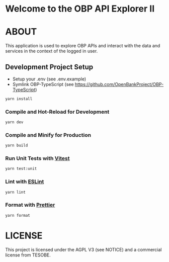 Welcome to the OBP API Explorer II
=================================

# ABOUT

This application is used to explore OBP APIs and interact with the data and services in the context of the logged in user.



## Development Project Setup

  * Setup your .env (see .env.example)
  * Symlink OBP-TypeScript (see https://github.com/OpenBankProject/OBP-TypeScript)

```sh
yarn install
```

### Compile and Hot-Reload for Development

```sh
yarn dev
```

### Compile and Minify for Production

```sh
yarn build
```

### Run Unit Tests with [Vitest](https://vitest.dev/)

```sh
yarn test:unit
```

### Lint with [ESLint](https://eslint.org/)

```sh
yarn lint
```

### Format with [Prettier](https://prettier.io/)

```sh
yarn format
```


# LICENSE

This project is licensed under the AGPL V3 (see NOTICE) and a commercial license from TESOBE.

